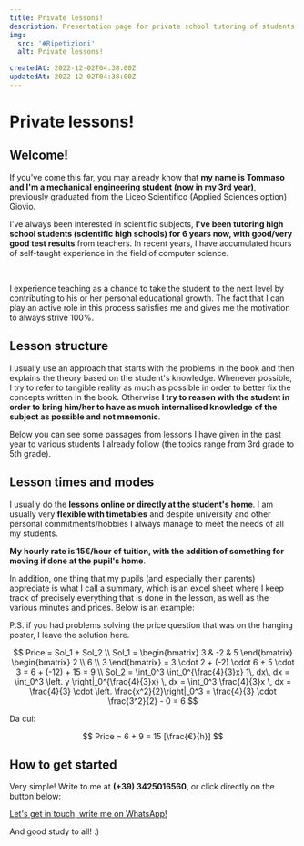 ```yaml
---
title: Private lessons!
description: Presentation page for private school tutoring of students in difficulty.
img:
  src: '#Ripetizioni'
  alt: Private lessons!

createdAt: 2022-12-02T04:38:00Z
updatedAt: 2022-12-02T04:38:00Z
---
```


# Private lessons!

<CMedia :s="img.src" :a="img.src"></CMedia>

## Welcome!

If you've come this far, you may already know that **my name is Tommaso and I'm a mechanical engineering student (now in my 3rd year)**, previously graduated from the Liceo Scientifico (Applied Sciences option) Giovio.

I've always been interested in scientific subjects, **I've been tutoring high school students (scientific high schools) for 6 years now, with good/very good test results** from teachers.
In recent years, I have accumulated hours of self-taught experience in the field of computer science.

<br>

I experience teaching as a chance to take the student to the next level by contributing to his or her personal educational growth.
The fact that I can play an active role in this process satisfies me and gives me the motivation to always strive 100%.

## Lesson structure

I usually use an approach that starts with the problems in the book and then explains the theory based on the student's knowledge.
Whenever possible, I try to refer to tangible reality as much as possible in order to better fix the concepts written in the book.
Otherwise **I try to reason with the student in order to bring him/her to have as much internalised knowledge of the subject as possible and not mnemonic**.

Below you can see some passages from lessons I have given in the past year to various students I already follow (the topics range from 3rd grade to 5th grade).

<CMedia s="/v1669946460/ripetizioni/Insiemi.jpg" c="Cartesian product for sets"></CMedia>

<!-- <CMedia s="/v1669946459/ripetizioni/Matematica.jpg" c="Parametric problems"></CMedia> -->
<!-- <CMedia s="/v1669946458/ripetizioni/Informatica.jpg" c="Conversion B10 (DEC) -> B16 (HEX)"></CMedia> -->

<CMedia s="/v1669946458/ripetizioni/Informatica2.jpg" c="B2 (BIN) -> B16 (HEX) conversion "></CMedia>

<!-- <CMedia s="/v1669946458/ripetizioni/Geometria.jpg" c="Problems with solid figures"></CMedia> -->

<!-- <CMedia s="/v1669946458/ripetizioni/Geometria2.png" c="Cartesian plane problems"></CMedia> -->

<CMedia s="/v1669946458/ripetizioni/Fisica.jpg" c="Applied mechanics problems"></CMedia>

<CMedia s="/v1669946469/ripetizioni/QuesitoMaturit%C3%A0.png" c="Baccalaureate solving"></CMedia>

## Lesson times and modes

I usually do the **lessons online or directly at the student's home**. I am usually very **flexible with timetables** and despite university and other personal commitments/hobbies I always manage to meet the needs of all my students.

**My hourly rate is 15€/hour of tuition, with the addition of something for moving if done at the pupil's home**.

In addition, one thing that my pupils (and especially their parents) appreciate is what I call a summary, which is an excel sheet where I keep track of precisely everything that is done in the lesson, as well as the various minutes and prices. Below is an example:

<CMedia s="/v1669949576/ripetizioni/SchedaroRipetizioni.jpg" c="Repetitions summary"></CMedia>

P.S. if you had problems solving the price question that was on the hanging poster, I leave the solution here.

$$
Price = Sol_1 + Sol_2
\\
Sol_1 =
\begin{bmatrix} 3 & -2 & 5 \end{bmatrix}
\begin{bmatrix} 2 \\ 6 \\ 3 \end{bmatrix}
= 3 \cdot 2 + (-2) \cdot 6 + 5 \cdot 3 = 6 + (-12) + 15 = 9
\\
Sol_2 = \int_0^3 \int_0^{\frac{4}{3}x} 1\, dx\, dx = \int_0^3 \left. y \right|_0^{\frac{4}{3}x} \, dx = \int_0^3 \frac{4}{3}x \, dx = \frac{4}{3} \cdot \left. \frac{x^2}{2}\right|_0^3 = \frac{4}{3} \cdot \frac{3^2}{2} - 0 = 6
$$

Da cui:

$$
Price = 6 + 9 = 15 [\frac{€}{h}]
$$

<!-- <CMedia s="/v1669956210/ripetizioni/Risoluzione_quesito_locandina.jpg" c="Poster problem solution"></CMedia> -->

## How to get started

Very simple! Write to me at **(+39) 3425016560**, or click directly on the button below:

<a href="https://wa.me/3425016560?text=Hi Tommaso, I noticed your ad for lessons and would be interested in trying. Can we make an arrangement? Have a good day" rel="nofollow noopener noreferrer" target="_blank" class="button">Let's get in touch, write me on WhatsApp! </a>

And good study to all! :)
